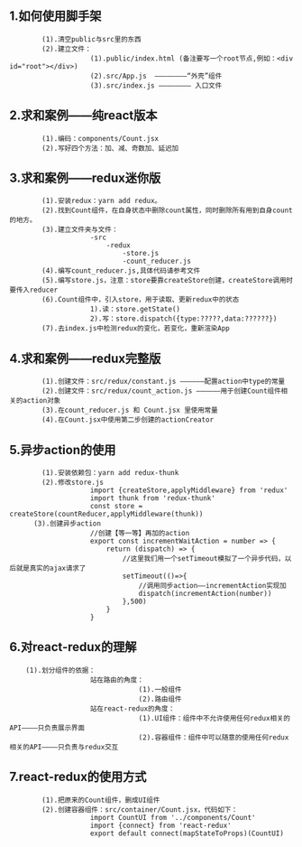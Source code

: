 ## 1.如何使用脚手架
			(1).清空public与src里的东西
			(2).建立文件：
						(1).public/index.html (备注要写一个root节点,例如：<div id="root"></div>)
						(2).src/App.js  ————————“外壳”组件
						(3).src/index.js ———————— 入口文件
						
## 2.求和案例——纯react版本
			(1).编码：components/Count.jsx
			(2).写好四个方法：加、减、奇数加、延迟加

## 3.求和案例——redux迷你版
			(1).安装redux：yarn add redux。
			(2).找到Count组件，在自身状态中删除count属性，同时删除所有用到自身count的地方。
			(3).建立文件夹与文件：
						-src
							-redux
								-store.js
								-count_reducer.js
			(4).编写count_reducer.js,具体代码请参考文件
			(5).编写store.js，注意：store要靠createStore创建，createStore调用时要传入reducer
			(6).Count组件中，引入store，用于读取、更新redux中的状态
						1).读：store.getState()
						2).写：store.dispatch({type:?????,data:??????})
			(7).去index.js中检测redux的变化，若变化，重新渲染App

## 4.求和案例——redux完整版
			(1).创建文件：src/redux/constant.js ——————配置action中type的常量
			(2).创建文件：src/redux/count_action.js ——————用于创建Count组件相关的action对象
			(3).在count_reducer.js 和 Count.jsx 里使用常量
			(4).在Count.jsx中使用第二步创建的actionCreator

## 5.异步action的使用
			(1).安装依赖包：yarn add redux-thunk
			(2).修改store.js
						import {createStore,applyMiddleware} from 'redux'
						import thunk from 'redux-thunk'
						const store = createStore(countReducer,applyMiddleware(thunk))
		  (3).创建异步action
						//创建【等一等】再加的action
						export const incrementWaitAction = number => {
							return (dispatch) => {
								//这里我们用一个setTimeout模拟了一个异步代码，以后就是真实的ajax请求了
								setTimeout(()=>{
									//调用同步action——incrementAction实现加
									dispatch(incrementAction(number))
								},500)
							}
						}

## 6.对react-redux的理解
		(1).划分组件的依据：
						站在路由的角度：
									(1).一般组件
									(2).路由组件
						站在react-redux的角度：
									(1).UI组件：组件中不允许使用任何redux相关的API————只负责展示界面
									(2).容器组件：组件中可以随意的使用任何redux相关的API————只负责与redux交互

## 7.react-redux的使用方式
			(1).把原来的Count组件，删成UI组件
			(2).创建容器组件：src/container/Count.jsx，代码如下：
						import CountUI from '../components/Count'
						import {connect} from 'react-redux'
						export default connect(mapStateToProps)(CountUI)
			
